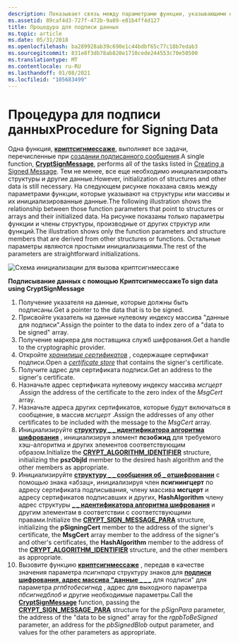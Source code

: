 ```yaml
---
description: Показывает связь между параметрами функции, указывающими на структуры или массивы, и их инициализированные данные.
ms.assetid: 89caf4d3-727f-472b-9a09-e81b4ff4d127
title: Процедура для подписи данных
ms.topic: article
ms.date: 05/31/2018
ms.openlocfilehash: ba289928ab39c690e1c44bdbf65c77c18b7edab3
ms.sourcegitcommit: 831e8f3db78ab820e1710cede244553c70e50500
ms.translationtype: MT
ms.contentlocale: ru-RU
ms.lasthandoff: 01/08/2021
ms.locfileid: "105683499"
---
```

# <a name="procedure-for-signing-data"></a><span data-ttu-id="38636-103">Процедура для подписи данных</span><span class="sxs-lookup"><span data-stu-id="38636-103">Procedure for Signing Data</span></span>

<span data-ttu-id="38636-104">Одна функция, [**криптсигнмессаже**](/windows/desktop/api/Wincrypt/nf-wincrypt-cryptsignmessage), выполняет все задачи, перечисленные при [создании подписанного сообщения](creating-a-signed-message.md).</span><span class="sxs-lookup"><span data-stu-id="38636-104">A single function, [**CryptSignMessage**](/windows/desktop/api/Wincrypt/nf-wincrypt-cryptsignmessage), performs all of the tasks listed in [Creating a Signed Message](creating-a-signed-message.md).</span></span> <span data-ttu-id="38636-105">Тем не менее, все еще необходимо инициализировать структуры и другие данные.</span><span class="sxs-lookup"><span data-stu-id="38636-105">However, initialization of structures and other data is still necessary.</span></span> <span data-ttu-id="38636-106">На следующем рисунке показана связь между параметрами функции, которые указывают на структуры или массивы и их инициализированные данные.</span><span class="sxs-lookup"><span data-stu-id="38636-106">The following illustration shows the relationship between those function parameters that point to structures or arrays and their initialized data.</span></span> <span data-ttu-id="38636-107">На рисунке показаны только параметры функции и члены структуры, производные от других структур или функций.</span><span class="sxs-lookup"><span data-stu-id="38636-107">The illustration shows only the function parameters and structure members that are derived from other structures or functions.</span></span> <span data-ttu-id="38636-108">Остальные параметры являются простыми инициализациями.</span><span class="sxs-lookup"><span data-stu-id="38636-108">The rest of the parameters are straightforward initializations.</span></span>

![Схема инициализации для вызова криптсигнмессаже](images/crypsign.png)

<span data-ttu-id="38636-110">**Подписывание данных с помощью Криптсигнмессаже**</span><span class="sxs-lookup"><span data-stu-id="38636-110">**To sign data using CryptSignMessage**</span></span>

1.  <span data-ttu-id="38636-111">Получение указателя на данные, которые должны быть подписаны.</span><span class="sxs-lookup"><span data-stu-id="38636-111">Get a pointer to the data that is to be signed.</span></span>
2.  <span data-ttu-id="38636-112">Присвойте указатель на данные нулевому индексу массива "данные для подписи".</span><span class="sxs-lookup"><span data-stu-id="38636-112">Assign the pointer to the data to index zero of a "data to be signed" array.</span></span>
3.  <span data-ttu-id="38636-113">Получение маркера для поставщика служб шифрования.</span><span class="sxs-lookup"><span data-stu-id="38636-113">Get a handle to the cryptographic provider.</span></span>
4.  <span data-ttu-id="38636-114">Откройте [*хранилище сертификатов*](../secgloss/c-gly.md) , содержащее сертификат подписи.</span><span class="sxs-lookup"><span data-stu-id="38636-114">Open a [*certificate store*](../secgloss/c-gly.md) that contains the signer's certificate.</span></span>
5.  <span data-ttu-id="38636-115">Получите адрес для сертификата подписи.</span><span class="sxs-lookup"><span data-stu-id="38636-115">Get an address to the signer's certificate.</span></span>
6.  <span data-ttu-id="38636-116">Назначьте адрес сертификата нулевому индексу массива *мсгцерт* .</span><span class="sxs-lookup"><span data-stu-id="38636-116">Assign the address of the certificate to the zero index of the *MsgCert* array.</span></span>
7.  <span data-ttu-id="38636-117">Назначьте адреса других сертификатов, которые будут включаться в сообщение, в массив *мсгцерт* .</span><span class="sxs-lookup"><span data-stu-id="38636-117">Assign the addresses of any other certificates to be included with the message to the *MsgCert* array.</span></span>
8.  <span data-ttu-id="38636-118">Инициализируйте [**структуру \_ \_ идентификатора алгоритма шифрования**](/windows/desktop/api/Wincrypt/ns-wincrypt-crypt_algorithm_identifier) , инициализируя элемент **псзобжид** для требуемого хэш-алгоритма и других элементов соответствующим образом.</span><span class="sxs-lookup"><span data-stu-id="38636-118">Initialize the [**CRYPT\_ALGORITHM\_IDENTIFIER**](/windows/desktop/api/Wincrypt/ns-wincrypt-crypt_algorithm_identifier) structure, initializing the **pszObjId** member to the desired hash algorithm and the other members as appropriate.</span></span>
9.  <span data-ttu-id="38636-119">Инициализируйте [**структуру \_ \_ сообщения об \_ отшифровании**](/windows/desktop/api/Wincrypt/ns-wincrypt-crypt_sign_message_para) с помощью знака «абзац», инициализируя член **псигнингцерт** по адресу сертификата подписывания, члену массива **мсгцерт** и адресу сертификатов подписавших и других, **HashAlgorithm** члену адрес структуры [**\_ \_ идентификатора алгоритма шифрования**](/windows/desktop/api/Wincrypt/ns-wincrypt-crypt_algorithm_identifier) и другим элементам в соответствии с соответствующими правами.</span><span class="sxs-lookup"><span data-stu-id="38636-119">Initialize the [**CRYPT\_SIGN\_MESSAGE\_PARA**](/windows/desktop/api/Wincrypt/ns-wincrypt-crypt_sign_message_para) structure, initializing the **pSigningCert** member to the address of the signer's certificate, the **MsgCert** array member to the address of the signer's and other's certificates, the **HashAlgorithm** member to the address of the [**CRYPT\_ALGORITHM\_IDENTIFIER**](/windows/desktop/api/Wincrypt/ns-wincrypt-crypt_algorithm_identifier) structure, and the other members as appropriate.</span></span>
10. <span data-ttu-id="38636-120">Вызовите функцию [**криптсигнмессаже**](/windows/desktop/api/Wincrypt/nf-wincrypt-cryptsignmessage) , передав в качестве значения параметра *псигнпара* структуру знаков для [**подписи шифрования, адрес массива "данные \_ \_ \_**](/windows/desktop/api/Wincrypt/ns-wincrypt-crypt_sign_message_para) для подписи" для параметра *ргпбтобесигнед* , адрес для выходного параметра *пбсигнедблоб* и другие необходимые параметры.</span><span class="sxs-lookup"><span data-stu-id="38636-120">Call the [**CryptSignMessage**](/windows/desktop/api/Wincrypt/nf-wincrypt-cryptsignmessage) function, passing the [**CRYPT\_SIGN\_MESSAGE\_PARA**](/windows/desktop/api/Wincrypt/ns-wincrypt-crypt_sign_message_para) structure for the *pSignPara* parameter, the address of the "data to be signed" array for the *rgpbToBeSigned* parameter, an address for the *pbSignedBlob* output parameter, and values for the other parameters as appropriate.</span></span>

 

 
